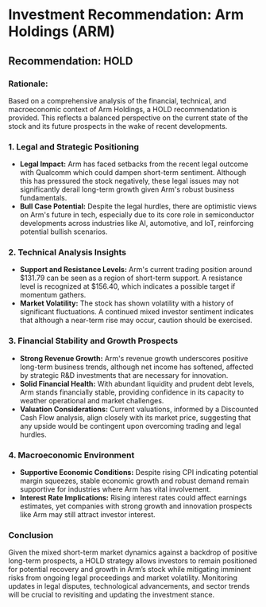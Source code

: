 # Investment Recommendation: Arm Holdings (ARM)

## Recommendation: **HOLD**

### Rationale:

Based on a comprehensive analysis of the financial, technical, and macroeconomic context of Arm Holdings, a HOLD recommendation is provided. This reflects a balanced perspective on the current state of the stock and its future prospects in the wake of recent developments.

### 1. **Legal and Strategic Positioning**

- **Legal Impact:** Arm has faced setbacks from the recent legal outcome with Qualcomm which could dampen short-term sentiment. Although this has pressured the stock negatively, these legal issues may not significantly derail long-term growth given Arm's robust business fundamentals.
- **Bull Case Potential:** Despite the legal hurdles, there are optimistic views on Arm's future in tech, especially due to its core role in semiconductor developments across industries like AI, automotive, and IoT, reinforcing potential bullish scenarios.

### 2. **Technical Analysis Insights**

- **Support and Resistance Levels:** Arm's current trading position around $131.79 can be seen as a region of short-term support. A resistance level is recognized at $156.40, which indicates a possible target if momentum gathers.
- **Market Volatility:** The stock has shown volatility with a history of significant fluctuations. A continued mixed investor sentiment indicates that although a near-term rise may occur, caution should be exercised.

### 3. **Financial Stability and Growth Prospects**

- **Strong Revenue Growth:** Arm's revenue growth underscores positive long-term business trends, although net income has softened, affected by strategic R&D investments that are necessary for innovation.
- **Solid Financial Health:** With abundant liquidity and prudent debt levels, Arm stands financially stable, providing confidence in its capacity to weather operational and market challenges.
- **Valuation Considerations:** Current valuations, informed by a Discounted Cash Flow analysis, align closely with its market price, suggesting that any upside would be contingent upon overcoming trading and legal hurdles.

### 4. **Macroeconomic Environment**

- **Supportive Economic Conditions:** Despite rising CPI indicating potential margin squeezes, stable economic growth and robust demand remain supportive for industries where Arm has vital involvement.
- **Interest Rate Implications:** Rising interest rates could affect earnings estimates, yet companies with strong growth and innovation prospects like Arm may still attract investor interest.

### Conclusion

Given the mixed short-term market dynamics against a backdrop of positive long-term prospects, a HOLD strategy allows investors to remain positioned for potential recovery and growth in Arm’s stock while mitigating imminent risks from ongoing legal proceedings and market volatility. Monitoring updates in legal disputes, technological advancements, and sector trends will be crucial to revisiting and updating the investment stance.